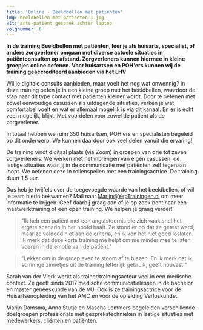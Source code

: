 ```yaml
---
title: 'Online - Beeldbellen met patienten'
img: beeldbellen-met-patienten-1.jpg
alt: arts-patient gesprek achter laptop
volgnummer: 6
---
```


**In de training Beeldbellen met patiënten, leer je als huisarts, specialist, of andere zorgverlener omgaan met diverse actuele situaties in patiëntconsulten op afstand. Zorgverleners kunnen hiermee in kleine groepjes online oefenen. Voor huisartsen en POH'ers kunnen wij de training geaccrediteerd aanbieden via het LHV**

Wil je digitale consults aanbieden, maar voelt het nog wat onwennig? In deze training oefen je in een kleine groep met het beeldbellen, waardoor de stap naar dit type contact met patienten kleiner wordt. Door te oefenen met zowel eenvoudige casussen als uitdagende situaties, verken je wat comfortabel voelt en wat er allemaal mogelijk is via dit kanaal. En er is echt veel mogelijk, blijkt. Met voordelen voor zowel de patient als de zorgverlener.

In totaal hebben we ruim 350 huisartsen, POH'ers en specialisten begeleid op dit onderwerp. We kunnen daardoor ook veel delen vanuit die ervaring!

De training vindt digitaal plaats (via Zoom) in groepen van drie tot zeven zorgverleners. We werken met het inbrengen van eigen casussen: de lastige situaties waar jij in de communicatie met patiënten zelf tegenaan loopt. We oefenen deze in rollenspellen met een trainingsactrice. De training duurt 1,5 uur.

Dus heb je twijfels over de toegevoegde waarde van het beeldbellen, of wil je team hierin bekwamen? Mail naar [Marijn@YepTrainingen.nl](mailto:Marijn@YepTrainingen.nl) om meer informatie te krijgen. Geef daarbij graag aan of je op zoek bent naar een maatwerktraining of een open training. We helpen je graag verder!

> "Ik heb een patiënt met een angststoornis die zich vaak snel het ergste scenario in het hoofd haalt. Ze stond er op dat ze getest werd, maar ze voldeed niet aan de criteria, en ik kon het niet goed loslaten. Ik merk dat deze korte training me helpt om me minder mee te laten voeren in de emotie van de patiënt."

> "Lekker om in de groep even te stoom af te blazen. En ik merk dat ik sommige zinnetjes uit de training letterlijk gebruik, geeft houvast!"

Sarah van der Vlerk werkt als trainer/trainingsacteur veel in een medische context. Ze geeft sinds 2017 medische communicatielessen in de bachelor en master geneeskunde van de VU. Ook is ze trainingsactrice voor de Huisartsenopleiding van het AMC en voor de opleiding Verloskunde.

Marijn Damsma, Anna Stutje en Mascha Lemmers begeleiden verschillende doelgroepen professionals met gesprekstechnieken in lastige situaties met medewerkers, cliënten en patiënten.

